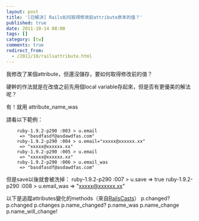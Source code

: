 ```yaml
---
layout: post
title: '[已解決] Rails如何取得修改前attribute原本的值？'
published: true
date: 2011-10-14 08:00
tags: []
category: [tw]
comments: true
redirect_from:
  - /2011/10/railsattribute.html
---
```



我修改了某個attribute，但還沒儲存，要如何取得修改前的值？

硬幹的作法就是在改值之前先用個local variable存起來，但是否有更優美的解法呢？

有！就用 attribute_name_was


請看以下範例：

		ruby-1.9.2-p290 :003 > u.email
		 => "basdfasdf@asdawdfas.com"
		ruby-1.9.2-p290 :004 > u.email="xxxxx@xxxxxx.xx"
		 => "xxxxx@xxxxxx.xx"
		ruby-1.9.2-p290 :005 > u.email
		 => "xxxxx@xxxxxx.xx"
		ruby-1.9.2-p290 :006 > u.email_was
		 => "basdfasdf@asdawdfas.com"

但是save以後就會被洗掉：
		ruby-1.9.2-p290 :007 > u.save
		 => true
		ruby-1.9.2-p290 :008 > u.email_was
		 => "xxxxx@xxxxxx.xx"


以下是追蹤attributes變化的methods（來自[RailsCasts][1]）
p.changed?
p.changed
p.changes
p.name_changed?
p.name_was
p.name_change
p.name_will_change!

[1]: http://railscasts.com/episodes/109-tracking-attribute-changes
